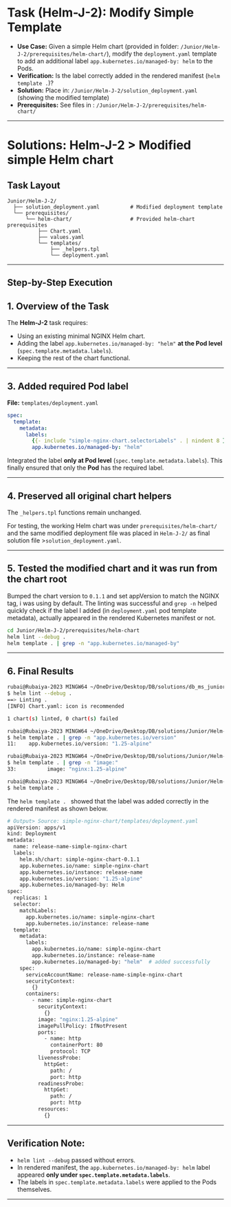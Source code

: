 # Task (Helm-J-2): Modify Simple Template

*   **Use Case:** Given a simple Helm chart (provided in folder: `/Junior/Helm-J-2/prerequisites/helm-chart/`), modify the `deployment.yaml` template to add an additional label `app.kubernetes.io/managed-by: helm` to the Pods.
*   **Verification:** Is the label correctly added in the rendered manifest (`helm template .`)?
*   **Solution:** Place in: `/Junior/Helm-J-2/solution_deployment.yaml` (showing the modified template)
*   **Prerequisites:** See files in : `/Junior/Helm-J-2/prerequisites/helm-chart/`

---

# Solutions: Helm-J-2 > Modified simple Helm chart 

## Task Layout

```
Junior/Helm-J-2/                
  ├── solution_deployment.yaml          # Modified deployment template 
  └── prerequisites/
      └── helm-chart/                   # Provided helm-chart prerequisites
          ├── Chart.yaml                
          ├── values.yaml               
          └── templates/                
              ├── _helpers.tpl          
              └── deployment.yaml       
```
---

## Step-by-Step Execution

## 1. Overview of the Task

The **Helm-J-2** task requires:

* Using an existing minimal NGINX Helm chart.
* Adding the label `app.kubernetes.io/managed-by: "helm"` **at the Pod level** (`spec.template.metadata.labels`).
* Keeping the rest of the chart functional.

---

## 3. Added required Pod label

**File:** `templates/deployment.yaml`

```yaml
spec:
  template:
    metadata:
      labels:
        {{- include "simple-nginx-chart.selectorLabels" . | nindent 8 }}
        app.kubernetes.io/managed-by: "helm"
```

Integrated the label **only at Pod level** (`spec.template.metadata.labels`). This finally ensured that only the **Pod** has the required label.

---

## 4. Preserved all original chart helpers

The `_helpers.tpl` functions remain unchanged.

For testing, the working Helm chart was under `prerequisites/helm-chart/` and the same modified deployment file was placed in `Helm-J-2/` as final solution file >`solution_deployment.yaml`.

---

## 5. Tested the modified chart and it was run from the chart root

Bumped the chart version to `0.1.1` and set appVersion to match the NGINX tag, i was using by default. The linting was successful and `grep -n` helped quickly check if the label I added (in `deployment.yaml` pod template metadata),
actually appeared in the rendered Kubernetes manifest or not.

```bash
cd Junior/Helm-J-2/prerequisites/helm-chart
helm lint --debug .
helm template . | grep -n "app.kubernetes.io/managed-by"
```
---

## 6. Final Results

```bash
rubai@Rubaiya-2023 MINGW64 ~/OneDrive/Desktop/DB/solutions/db_ms_junior_solutions/Junior/Helm-J-2/prerequisites/helm-chart  
$ helm lint --debug .
==> Linting .
[INFO] Chart.yaml: icon is recommended

1 chart(s) linted, 0 chart(s) failed

rubai@Rubaiya-2023 MINGW64 ~/OneDrive/Desktop/DB/solutions/Junior/Helm-J-2/prerequisites/helm-chart  
$ helm template . | grep -n "app.kubernetes.io/version"
11:    app.kubernetes.io/version: "1.25-alpine"

rubai@Rubaiya-2023 MINGW64 ~/OneDrive/Desktop/DB/solutions/Junior/Helm-J-2/prerequisites/helm-chart  
$ helm template . | grep -n "image:"
33:          image: "nginx:1.25-alpine"

rubai@Rubaiya-2023 MINGW64 ~/OneDrive/Desktop/DB/solutions/Junior/Helm-J-2/prerequisites/helm-chart  
$ helm template .
```

The `helm template . ` showed that the label was added correctly in the rendered manifest as shown below.

```bash
# Output> Source: simple-nginx-chart/templates/deployment.yaml
apiVersion: apps/v1
kind: Deployment
metadata:
  name: release-name-simple-nginx-chart
  labels:
    helm.sh/chart: simple-nginx-chart-0.1.1
    app.kubernetes.io/name: simple-nginx-chart
    app.kubernetes.io/instance: release-name
    app.kubernetes.io/version: "1.25-alpine"
    app.kubernetes.io/managed-by: Helm
spec:
  replicas: 1
  selector:
    matchLabels:
      app.kubernetes.io/name: simple-nginx-chart
      app.kubernetes.io/instance: release-name
  template:
    metadata:
      labels:
        app.kubernetes.io/name: simple-nginx-chart
        app.kubernetes.io/instance: release-name
        app.kubernetes.io/managed-by: "helm"  # added successfully
    spec:
      serviceAccountName: release-name-simple-nginx-chart
      securityContext:
        {}
      containers:
        - name: simple-nginx-chart
          securityContext:
            {}
          image: "nginx:1.25-alpine"
          imagePullPolicy: IfNotPresent
          ports:
            - name: http
              containerPort: 80
              protocol: TCP
          livenessProbe:
            httpGet:
              path: /
              port: http
          readinessProbe:
            httpGet:
              path: /
              port: http
          resources:
            {}
```
---

## Verification Note:

- `helm lint --debug` passed without errors.
- In rendered manifest, the `app.kubernetes.io/managed-by: helm` label appeared **only under `spec.template.metadata.labels`**.
- The labels in `spec.template.metadata.labels` were applied to the Pods themselves.

---

